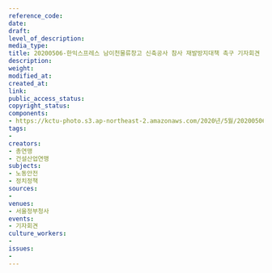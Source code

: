 ```yaml
---
reference_code: 
date: 
draft: 
level_of_description: 
media_type: 
title: 20200506-한익스프레스 남이천물류창고 신축공사 참사 재발방지대책 촉구 기자회견
description: 
weight: 
modified_at: 
created_at: 
link: 
public_access_status: 
copyright_status: 
components:
- https://kctu-photo.s3.ap-northeast-2.amazonaws.com/2020년/5월/20200506-한익스프레스+남이천물류창고+신축공사+참사+재발방지대책+촉구+기자회견/_CTU7725.jpg
tags:
- 
creators:
- 총연맹
- 건설산업연맹
subjects:
- 노동안전
- 정치정책
sources:
- 
venues:
- 서울정부청사
events:
- 기자회견
culture_workers:
- 
issues:
- 
---
```

